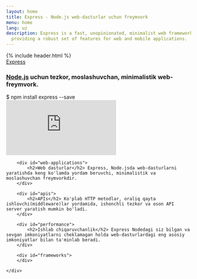 ```yaml
---
layout: home
title: Express - Node.js web-dasturlar uchun freymvork
menu: home
lang: uz
description: Express is a fast, unopinionated, minimalist web framework for Node.js,
  providing a robust set of features for web and mobile applications.
---
```

<section id="home-content">
  {% include header.html %}
  <div id="overlay"></div>
  <div id="homepage-leftpane" class="pane">
    <section id="description">
        <div class="express"><a href="/">Express</a></div>
        <h1 class="description"> <a href='https://nodejs.org/en/'>Node.js</a> uchun tezkor, moslashuvchan, minimalistik web-freymvork.</h1>
    </section>
    <div id="install-command">$ npm install express --save</div>
  </div>
  <div id="homepage-rightpane" class="pane">
    <iframe src="https://www.youtube.com/embed/HxGt_3F0ULg" frameborder="0" allowfullscreen></iframe>
  </div>
</section>

<section id="intro">
    <div id="boxes" class="clearfix">

        <div id="web-applications">
            <h2>Web dasturlar</h2> Express, Node.jsda web-dasturlarni yaratishda keng ko'lamda yordam beruvchi, minimalistik va moslashuvchan freymvorkdir.
        </div>

        <div id="apis">
            <h2>APIs</h2> Ko'plab HTTP metodlar, oraliq qayta ishlovchi(middleware)lar yordamida, ishonchli tezkor va oson API server yaratish mumkin bo'ladi.
        </div>

        <div id="performance">
            <h2>Ishlab chiqaruvchanlik</h2> Express Nodedagi siz bilgan va sevgan imkoniyatlarni cheklamagan holda web-dasturlardagi eng asosiy imkoniyatlar bilan ta'minlab beradi.
        </div>

        <div id="frameworks">
        </div>

    </div>
</section>
